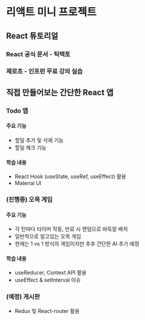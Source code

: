 # 리액트 미니 프로젝트

## React 튜토리얼

### React 공식 문서 - 틱택토

### 제로초 - 인프런 무료 강의 실습



## 직접 만들어보는 간단한 React 앱

### Todo 앱

#### 주요 기능
* 할일 추가 및 삭제 기능
* 할일 체크 기능

#### 학습 내용
* React Hook (useState, useRef, useEffect) 활용
* Material UI

### (진행중) 오목 게임

#### 주요 기능
* 각 턴마다 타이머 작동, 만료 시 랜덤으로 바둑알 배치
* 일반적으로 알고있는 오목 게임
* 현재는 1 vs 1 방식의 게임이지만 추후 간단한 AI 추가 예정

#### 학습 내용
* useReducer, Context API 활용
* useEffect & setInterval 이슈


### (예정) 게시판
* Redux 및 React-router 활용


